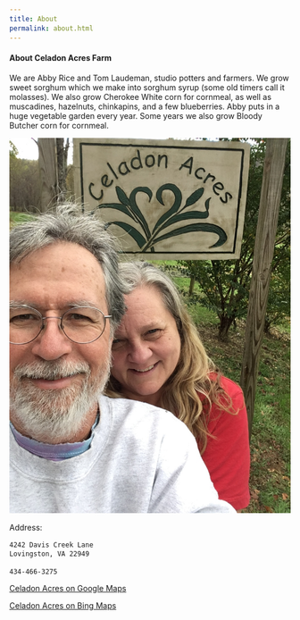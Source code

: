 ```yaml
---
title: About
permalink: about.html
---
```


#### About Celadon Acres Farm

We are Abby Rice and Tom Laudeman, studio potters and farmers. We grow sweet sorghum which we make into
sorghum syrup (some old timers call it molasses). We also grow Cherokee White corn for cornmeal, as well as
muscadines, hazelnuts, chinkapins, and a few blueberries. Abby puts in a huge vegetable garden every year.
Some years we also grow Bloody Butcher corn for cornmeal.



![](/image/IMG_1357.JPG)

Address:
```
4242 Davis Creek Lane
Lovingston, VA 22949

434-466-3275
```

[Celadon Acres on Google Maps](https://www.google.com/maps/place/Celadon+Acres+Farm/@37.8103661,-78.904618,17z/data=!3m1!4b1!4m5!3m4!1s0x89b36cc1a43abfd9:0xd5a8df784235cd4a!8m2!3d37.8103661!4d-78.9024293)

[Celadon Acres on Bing Maps](https://binged.it/2fFcjA5)

